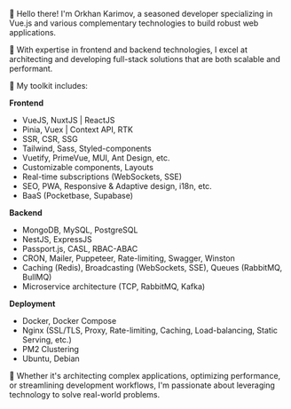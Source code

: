👋 Hello there! I'm Orkhan Karimov, a seasoned developer specializing in Vue.js and various complementary technologies to build robust web applications.

🚀 With expertise in frontend and backend technologies, I excel at architecting and developing full-stack solutions that are both scalable and performant.

💼 My toolkit includes:

**Frontend**
- VueJS, NuxtJS | ReactJS
- Pinia, Vuex | Context API, RTK
- SSR, CSR, SSG
- Tailwind, Sass, Styled-components
- Vuetify, PrimeVue, MUI, Ant Design, etc.
- Customizable components, Layouts
- Real-time subscriptions (WebSockets, SSE)
- SEO, PWA, Responsive & Adaptive design, i18n, etc.
- BaaS (Pocketbase, Supabase)

**Backend**
- MongoDB, MySQL, PostgreSQL
- NestJS, ExpressJS
- Passport.js, CASL, RBAC-ABAC
- CRON, Mailer, Puppeteer, Rate-limiting, Swagger, Winston
- Caching (Redis), Broadcasting (WebSockets, SSE), Queues (RabbitMQ, BullMQ)
- Microservice architecture (TCP, RabbitMQ, Kafka)

**Deployment**
- Docker, Docker Compose
- Nginx (SSL/TLS, Proxy, Rate-limiting, Caching, Load-balancing, Static Serving, etc.)
- PM2 Clustering
- Ubuntu, Debian

🔧 Whether it's architecting complex applications, optimizing performance, or streamlining development workflows, I'm passionate about leveraging technology to solve real-world problems.
